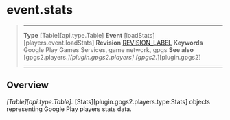 # event.stats

> --------------------- ------------------------------------------------------------------------------------------
> __Type__              [Table][api.type.Table]
> __Event__             [loadStats][players.event.loadStats]
> __Revision__          [REVISION_LABEL](REVISION_URL)
> __Keywords__          Google Play Games Services, game network, gpgs
> __See also__          [gpgs2.players.*][plugin.gpgs2.players]
>                       [gpgs2.*][plugin.gpgs2]
> --------------------- ------------------------------------------------------------------------------------------

## Overview

_[Table][api.type.Table]._ [Stats][plugin.gpgs2.players.type.Stats] objects representing Google Play players stats data.